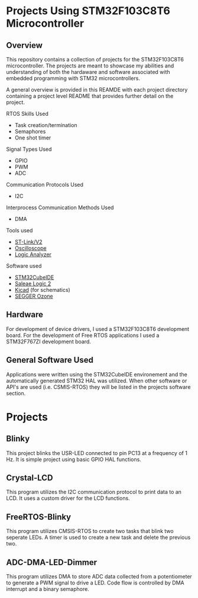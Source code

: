 # Projects Using STM32F103C8T6 Microcontroller

## Overview
This repository contains a collection of projects for the STM32F103C8T6 microcontroller. The projects are meant to showcase my abilities and understanding of both the hardaware and software associated with embedded programming with STM32 microcontrollers.

A general overview is provided in this REAMDE with each project directory containing a project level README that provides further detail on the project.

RTOS Skills Used
- Task creation/termination
- Semaphores
- One shot timer

Signal Types Used
- GPIO
- PWM
- ADC

Communication Protocols Used
- I2C

Interprocess Communication Methods Used
- DMA

Tools used
- [ST-Link/V2](https://www.st.com/en/development-tools/st-link-v2.html#sample-buy)
- [Oscilloscope](http://www.hanmatek.cn/en/index.php?s=/Show/index/cid/14/id/39.html)
- [Logic Analyzer](https://www.saleae.com/products/saleae-logic-8)

Software used
- [STM32CubeIDE](https://www.st.com/en/development-tools/stm32cubeide.html)
- [Saleae Logic 2](https://www.saleae.com/pages/downloads)
- [Kicad](https://www.kicad.org/) (for schematics)
- [SEGGER Ozone](https://www.segger.com/products/development-tools/ozone-j-link-debugger/)

## Hardware
For development of device drivers, I used a STM32F103C8T6 development board. For the development of Free RTOS applications I used a STM32F767ZI development board.

## General Software Used
Applications were written using the STM32CubeIDE environement and the automatically generated STM32 HAL was utilized.
When other software or API's are used (i.e. CSMIS-RTOS) they will be listed in the projects software section.



# Projects

## Blinky
This project blinks the USR-LED connected to pin PC13 at a frequency of 1 Hz. It is simple project using basic GPIO HAL functions.

## Crystal-LCD
This program utilizes the I2C communication protocol to print data to an LCD. It uses a custom driver for the LCD functions. 

## FreeRTOS-Blinky
This program utilizes CMSIS-RTOS to create two tasks that blink two seperate LEDs. A timer is used to create a new task and delete the previous two. 

## ADC-DMA-LED-Dimmer
This program utilizes DMA to store ADC data collected from a potentiometer to generate a PWM signal to drive a LED. Code flow is controlled by DMA interrupt and a binary semaphore.
